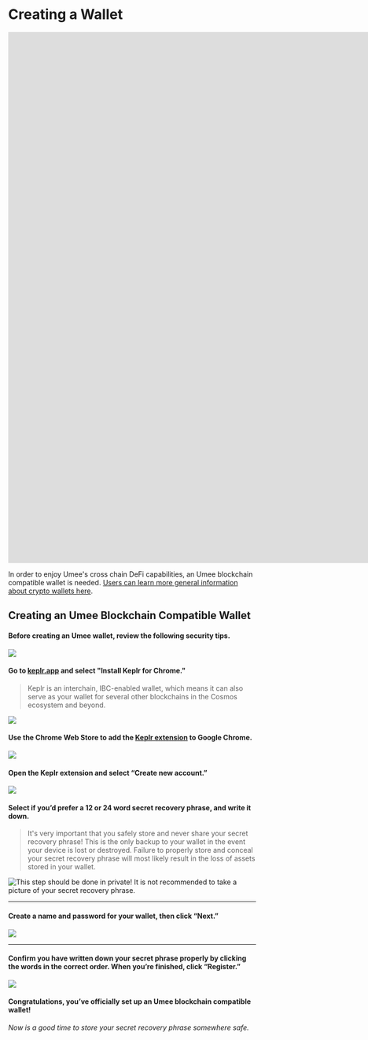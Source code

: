 # Creating a Wallet

<iframe width="1920" height="1080" src="https://www.youtube.com/embed/41IYlJHU5Ac" title="YouTube video player" frameborder="0" allow="accelerometer; autoplay; clipboard-write; encrypted-media; gyroscope; picture-in-picture" allowfullscreen></iframe>

In order to enjoy Umee's cross chain DeFi capabilities, an Umee blockchain compatible wallet is needed. [Users can learn more general information about crypto wallets here](/users/blockchain-basics/what-is-wallet).

## Creating an Umee Blockchain Compatible Wallet

#### Before creating an Umee wallet, review the following security tips.

![](/bg/creating-umee-wallet-info.png)

#### Go to [keplr.app](https://www.keplr.app/) and select "Install Keplr for Chrome."

> Keplr is an interchain, IBC-enabled wallet, which means it can also serve as your wallet for several other blockchains in the Cosmos ecosystem and beyond.

![](/bg/umee-wallet-1.png)

#### Use the Chrome Web Store to add the [Keplr extension](https://chrome.google.com/webstore/detail/keplr/dmkamcknogkgcdfhhbddcghachkejeap/related) to Google Chrome.

![](/bg/umee-wallet-2.png)

#### Open the Keplr extension and select “Create new account.”

![](/bg/umee-wallet-3.png)

#### Select if you’d prefer a 12 or 24 word secret recovery phrase, and write it down.

> It's very important that you safely store and never share your secret recovery phrase! This is the only backup to your wallet in the event your device is lost or destroyed. Failure to properly store and conceal your secret recovery phrase will most likely result in the loss of assets stored in your wallet.

![This step should be done in private! It is not recommended to take a picture of your secret recovery phrase.](/bg/umee-wallet-4.png)

****

#### Create a name and password for your wallet, then click “Next.”

![](/bg/umee-wallet-5.png)

****

#### Confirm you have written down your secret phrase properly by clicking the words in the correct order. When you’re finished, click “Register.”

![](/bg/umee-wallet-6.png)

#### Congratulations, you’ve officially set up an Umee blockchain compatible wallet!

_Now is a good time to store your secret recovery phrase somewhere safe._